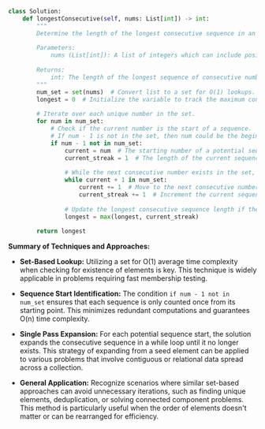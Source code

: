 ```python
class Solution:
    def longestConsecutive(self, nums: List[int]) -> int:
        """
        Determine the length of the longest consecutive sequence in an unsorted array of integers.
        
        Parameters:
            nums (List[int]): A list of integers which can include positive, negative, and zero.
        
        Returns:
            int: The length of the longest sequence of consecutive numbers found in the list.
        """
        num_set = set(nums)  # Convert list to a set for O(1) lookups.
        longest = 0  # Initialize the variable to track the maximum consecutive sequence length.
        
        # Iterate over each unique number in the set.
        for num in num_set:
            # Check if the current number is the start of a sequence.
            # If num - 1 is not in the set, then num could be the beginning.
            if num - 1 not in num_set:
                current = num  # The starting number of a potential sequence.
                current_streak = 1  # The length of the current sequence, starting at 1.
                
                # While the next consecutive number exists in the set, extend the sequence.
                while current + 1 in num_set:
                    current += 1  # Move to the next consecutive number.
                    current_streak += 1  # Increment the current sequence length.
                
                # Update the longest consecutive sequence length if the current one is larger.
                longest = max(longest, current_streak)
        
        return longest
```

**Summary of Techniques and Approaches:**

- **Set-Based Lookup:** Utilizing a set for O(1) average time complexity when checking for existence of elements is key. This technique is widely applicable in problems requiring fast membership testing.

- **Sequence Start Identification:** The condition `if num - 1 not in num_set` ensures that each sequence is only counted once from its starting point. This minimizes redundant computations and guarantees O(n) time complexity.

- **Single Pass Expansion:** For each potential sequence start, the solution expands the consecutive sequence in a while loop until it no longer exists. This strategy of expanding from a seed element can be applied to various problems that involve contiguous or relational data spread across a collection.

- **General Application:** Recognize scenarios where similar set-based approaches can avoid unnecessary iterations, such as finding unique elements, deduplication, or solving connected component problems. This method is particularly useful when the order of elements doesn't matter or can be rearranged for efficiency.